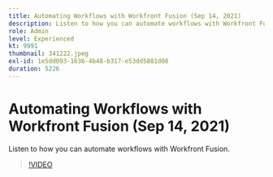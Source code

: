 ```yaml
---
title: Automating Workflows with Workfront Fusion (Sep 14, 2021)
description: Listen to how you can automate workflows with Workfront Fusion.
role: Admin
level: Experienced
kt: 9991
thumbnail: 341222.jpeg
exl-id: 1e5dd093-1636-4b48-b317-e53dd5881d08
duration: 5226
---
```

# Automating Workflows with Workfront Fusion (Sep 14, 2021)

Listen to how you can automate workflows with Workfront Fusion.

>[!VIDEO](https://video.tv.adobe.com/v/341222/?quality=12&learn=on)
